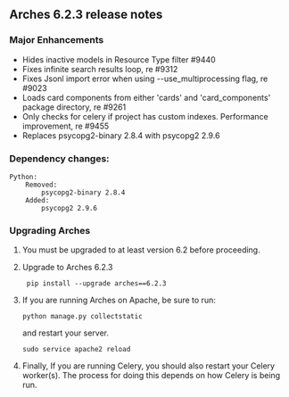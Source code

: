 Arches 6.2.3 release notes
------------------------
### Major Enhancements

- Hides inactive models in Resource Type filter #9440 
- Fixes infinite search results loop, re #9312 
- Fixes Jsonl import error when using --use_multiprocessing flag, re #9023 
- Loads card components from either 'cards' and 'card_components' package directory, re #9261 
- Only checks for celery if project has custom indexes. Performance improvement, re #9455
- Replaces psycopg2-binary 2.8.4 with psycopg2 2.9.6


### Dependency changes:
```
Python:
    Removed:
        psycopg2-binary 2.8.4
    Added:
        psycopg2 2.9.6
```


### Upgrading Arches
1. You must be upgraded to at least version 6.2 before proceeding.

2. Upgrade to Arches 6.2.3

        pip install --upgrade arches==6.2.3

3. If you are running Arches on Apache, be sure to run:

    ```
    python manage.py collectstatic
    ```
    and restart your server.
    ```
    sudo service apache2 reload
    ```

4. Finally, If you are running Celery, you should also restart your Celery worker(s). The process for doing this depends on how Celery is being run.
